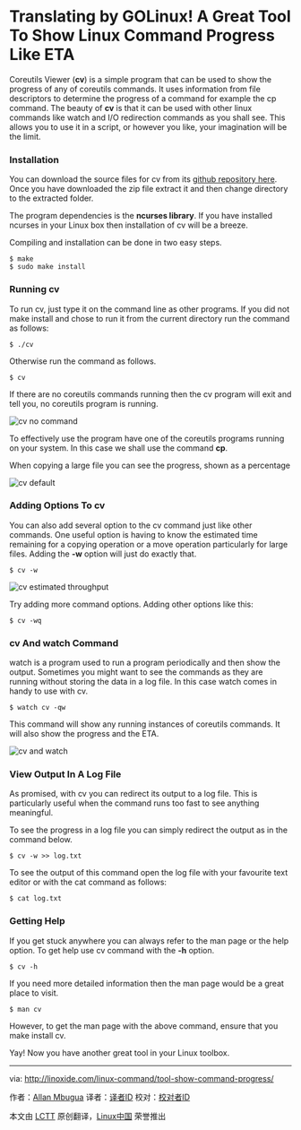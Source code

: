 Translating by GOLinux!
A Great Tool To Show Linux Command Progress Like ETA
================================================================================
Coreutils Viewer (**cv**) is a simple program that can be used to show the progress of any of coreutils commands. It uses information from file descriptors to determine the progress of a command for example the cp command. The beauty of **cv** is that it can be used with other linux commands like watch and I/O redirection commands as you shall see. This allows you to use it in a script, or however you like, your imagination will be the limit.

### Installation ###

You can download the source files for cv from its [github repository here][1]. Once you have downloaded the zip file extract it and then change directory to the extracted folder.

The program dependencies is the **ncurses library**. If you have installed ncurses in your Linux box then installation of cv will be a breeze.

Compiling and installation can be done in two easy steps.

    $ make
    $ sudo make install

### Running cv ###

To run cv, just type it on the command line as other programs. If you did not make install and chose to run it from the current directory run the command as follows:

    $ ./cv

Otherwise run the command as follows.

    $ cv

If there are no coreutils commands running then the cv program will exit and tell you, no coreutils program is running.

![cv no command](http://blog.linoxide.com/wp-content/uploads/2014/11/cv-no-command.png)

To effectively use the program have one of the coreutils programs running on your system. In this case we shall use the command **cp**.

When copying a large file you can see the progress, shown as a percentage

![cv default](http://blog.linoxide.com/wp-content/uploads/2014/11/cv-default.png)

### Adding Options To cv ###

You can also add several option to the cv command just like other commands. One useful option is having to know the estimated time remaining for a copying operation or a move operation particularly for large files.
Adding the **-w** option will just do exactly that.

    $ cv -w

![cv estimated throughput](http://blog.linoxide.com/wp-content/uploads/2014/11/cv-estimated-throughput.png)

Try adding more command options. Adding other options like this:

    $ cv -wq

### cv And watch Command ###

watch is a program used to run a program periodically and then show the output. Sometimes you might want to see the commands as they are running without storing the data in a log file. In this case watch comes in handy to use with cv.

    $ watch cv -qw

This command will show any running instances of coreutils commands. It will also show the progress and the ETA.

![cv and watch](http://blog.linoxide.com/wp-content/uploads/2014/11/cv-and-watch-e1416519384265.png)

### View Output In A Log File ###

As promised, with cv you can redirect its output to a log file. This is particularly useful when the command runs too fast to see anything meaningful.

To see the progress in a log file you can simply redirect the output as in the command below.

    $ cv -w >> log.txt

To see the output of this command open the log file with your favourite text editor or with the cat command as follows:

    $ cat log.txt

### Getting Help ###

If you get stuck anywhere you can always refer to the man page or the help option.
To get help use cv command with the **-h** option.

    $ cv -h

If you need more detailed information then the man page would be a great place to visit.

    $ man cv

However, to get the man page with the above command, ensure that you make install cv.

Yay! Now you have another great tool in your Linux toolbox.

--------------------------------------------------------------------------------

via: http://linoxide.com/linux-command/tool-show-command-progress/

作者：[Allan Mbugua][a]
译者：[译者ID](https://github.com/译者ID)
校对：[校对者ID](https://github.com/校对者ID)

本文由 [LCTT](https://github.com/LCTT/TranslateProject) 原创翻译，[Linux中国](http://linux.cn/) 荣誉推出

[a]:http://linoxide.com/author/allan/
[1]:http://github.com/Xfennec/cv
